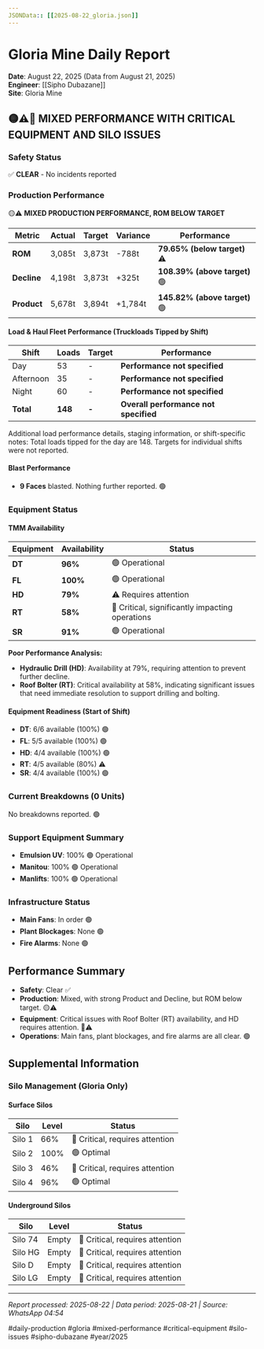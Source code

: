 ```yaml
---
JSONData:: [[2025-08-22_gloria.json]]
---
```


# Gloria Mine Daily Report
**Date**: August 22, 2025 (Data from August 21, 2025)  
**Engineer**: [[Sipho Dubazane]]  
**Site**: Gloria Mine  

## 🟡⚠️🔴 MIXED PERFORMANCE WITH CRITICAL EQUIPMENT AND SILO ISSUES

### Safety Status
✅ **CLEAR** - No incidents reported

### Production Performance
🟡⚠️ **MIXED PRODUCTION PERFORMANCE, ROM BELOW TARGET**

| Metric | Actual | Target | Variance | Performance |
|--------|--------|--------|----------|-------------|
| **ROM** | 3,085t | 3,873t | -788t | **79.65% (below target)** ⚠️ |
| **Decline** | 4,198t | 3,873t | +325t | **108.39% (above target)** 🟢 |
| **Product** | 5,678t | 3,894t | +1,784t | **145.82% (above target)** 🟢 |

#### Load & Haul Fleet Performance (Truckloads Tipped by Shift)
| Shift | Loads | Target | Performance |
|-------|-------|--------|-------------|
| Day | 53 | - | **Performance not specified** |
| Afternoon | 35 | - | **Performance not specified** |
| Night | 60 | - | **Performance not specified** |
| **Total** | **148** | **-** | **Overall performance not specified** |

Additional load performance details, staging information, or shift-specific notes: Total loads tipped for the day are 148. Targets for individual shifts were not reported.

#### Blast Performance
- **9 Faces** blasted. Nothing further reported. 🟢

### Equipment Status

#### TMM Availability
| Equipment | Availability | Status |
|-----------|-------------|---------|
| **DT** | **96%** | 🟢 Operational |
| **FL** | **100%** | 🟢 Operational |
| **HD** | **79%** | ⚠️ Requires attention |
| **RT** | **58%** | 🔴 Critical, significantly impacting operations |
| **SR** | **91%** | 🟢 Operational |

**Poor Performance Analysis:**
- **Hydraulic Drill (HD)**: Availability at 79%, requiring attention to prevent further decline.
- **Roof Bolter (RT)**: Critical availability at 58%, indicating significant issues that need immediate resolution to support drilling and bolting.

#### Equipment Readiness (Start of Shift)
- **DT**: 6/6 available (100%) 🟢
- **FL**: 5/5 available (100%) 🟢
- **HD**: 4/4 available (100%) 🟢
- **RT**: 4/5 available (80%) ⚠️
- **SR**: 4/4 available (100%) 🟢

### Current Breakdowns (0 Units)
No breakdowns reported. 🟢

### Support Equipment Summary
- **Emulsion UV**: 100% 🟢 Operational
- **Manitou**: 100% 🟢 Operational
- **Manlifts**: 100% 🟢 Operational

### Infrastructure Status
- **Main Fans**: In order 🟢
- **Plant Blockages**: None 🟢
- **Fire Alarms**: None 🟢

## Performance Summary
- **Safety**: Clear ✅
- **Production**: Mixed, with strong Product and Decline, but ROM below target. 🟡⚠️
- **Equipment**: Critical issues with Roof Bolter (RT) availability, and HD requires attention. 🔴⚠️
- **Operations**: Main fans, plant blockages, and fire alarms are all clear. 🟢

## Supplemental Information

### Silo Management (Gloria Only)
#### Surface Silos
| Silo | Level | Status |
|------|-------|--------|
| Silo 1 | 66% | 🔴 Critical, requires attention |
| Silo 2 | 100% | 🟢 Optimal |
| Silo 3 | 46% | 🔴 Critical, requires attention |
| Silo 4 | 96% | 🟢 Optimal |

#### Underground Silos
| Silo | Level | Status |
|------|-------|--------|
| Silo 74 | Empty | 🔴 Critical, requires attention |
| Silo HG | Empty | 🔴 Critical, requires attention |
| Silo D | Empty | 🔴 Critical, requires attention |
| Silo LG | Empty | 🔴 Critical, requires attention |

---
*Report processed: 2025-08-22 | Data period: 2025-08-21 | Source: WhatsApp 04:54*

#daily-production #gloria #mixed-performance #critical-equipment #silo-issues #sipho-dubazane #year/2025